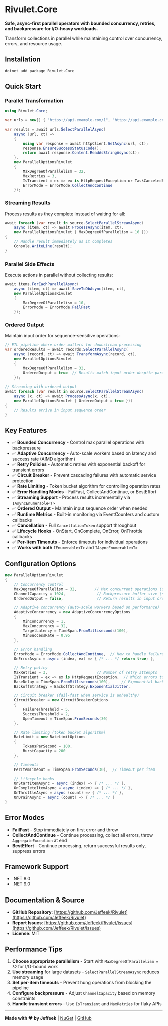 # Rivulet.Core

**Safe, async-first parallel operators with bounded concurrency, retries, and backpressure for I/O-heavy workloads.**

Transform collections in parallel while maintaining control over concurrency, errors, and resource usage.

## Installation

```bash
dotnet add package Rivulet.Core
```

## Quick Start

### Parallel Transformation

```csharp
using Rivulet.Core;

var urls = new[] { "https://api.example.com/1", "https://api.example.com/2", /* ... */ };

var results = await urls.SelectParallelAsync(
    async (url, ct) =>
    {
        using var response = await httpClient.GetAsync(url, ct);
        response.EnsureSuccessStatusCode();
        return await response.Content.ReadAsStringAsync(ct);
    },
    new ParallelOptionsRivulet
    {
        MaxDegreeOfParallelism = 32,
        MaxRetries = 3,
        IsTransient = ex => ex is HttpRequestException or TaskCanceledException,
        ErrorMode = ErrorMode.CollectAndContinue
    });
```

### Streaming Results

Process results as they complete instead of waiting for all:

```csharp
await foreach (var result in source.SelectParallelStreamAsync(
    async (item, ct) => await ProcessAsync(item, ct),
    new ParallelOptionsRivulet { MaxDegreeOfParallelism = 16 }))
{
    // Handle result immediately as it completes
    Console.WriteLine(result);
}
```

### Parallel Side Effects

Execute actions in parallel without collecting results:

```csharp
await items.ForEachParallelAsync(
    async (item, ct) => await SaveToDbAsync(item, ct),
    new ParallelOptionsRivulet
    {
        MaxDegreeOfParallelism = 10,
        ErrorMode = ErrorMode.FailFast
    });
```

### Ordered Output

Maintain input order for sequence-sensitive operations:

```csharp
// ETL pipeline where order matters for downstream processing
var orderedResults = await records.SelectParallelAsync(
    async (record, ct) => await TransformAsync(record, ct),
    new ParallelOptionsRivulet
    {
        MaxDegreeOfParallelism = 32,
        OrderedOutput = true  // Results match input order despite parallel processing
    });

// Streaming with ordered output
await foreach (var result in source.SelectParallelStreamAsync(
    async (x, ct) => await ProcessAsync(x, ct),
    new ParallelOptionsRivulet { OrderedOutput = true }))
{
    // Results arrive in input sequence order
}
```

## Key Features

- ✅ **Bounded Concurrency** - Control max parallel operations with backpressure
- ✅ **Adaptive Concurrency** - Auto-scale workers based on latency and success rate (AIMD algorithm)
- ✅ **Retry Policies** - Automatic retries with exponential backoff for transient errors
- ✅ **Circuit Breaker** - Prevent cascading failures with automatic service protection
- ✅ **Rate Limiting** - Token bucket algorithm for controlling operation rates
- ✅ **Error Handling Modes** - FailFast, CollectAndContinue, or BestEffort
- ✅ **Streaming Support** - Process results incrementally via `IAsyncEnumerable<T>`
- ✅ **Ordered Output** - Maintain input sequence order when needed
- ✅ **Runtime Metrics** - Built-in monitoring via EventCounters and custom callbacks
- ✅ **Cancellation** - Full `CancellationToken` support throughout
- ✅ **Lifecycle Hooks** - OnStart, OnComplete, OnError, OnThrottle callbacks
- ✅ **Per-Item Timeouts** - Enforce timeouts for individual operations
- ✅ **Works with both** `IEnumerable<T>` and `IAsyncEnumerable<T>`

## Configuration Options

```csharp
new ParallelOptionsRivulet
{
    // Concurrency control
    MaxDegreeOfParallelism = 32,        // Max concurrent operations (default: CPU cores)
    ChannelCapacity = 1024,              // Backpressure buffer size (streaming only)
    OrderedOutput = false,               // Return results in input order (default: false)

    // Adaptive concurrency (auto-scale workers based on performance)
    AdaptiveConcurrency = new AdaptiveConcurrencyOptions
    {
        MinConcurrency = 1,
        MaxConcurrency = 32,
        TargetLatency = TimeSpan.FromMilliseconds(100),
        MinSuccessRate = 0.95
    },

    // Error handling
    ErrorMode = ErrorMode.CollectAndContinue,  // How to handle failures
    OnErrorAsync = async (index, ex) => { /* ... */ return true; },

    // Retry policy
    MaxRetries = 3,                      // Number of retry attempts
    IsTransient = ex => ex is HttpRequestException,  // Which errors to retry
    BaseDelay = TimeSpan.FromMilliseconds(100),     // Exponential backoff base
    BackoffStrategy = BackoffStrategy.ExponentialJitter,

    // Circuit breaker (fail-fast when service is unhealthy)
    CircuitBreaker = new CircuitBreakerOptions
    {
        FailureThreshold = 5,
        SuccessThreshold = 2,
        OpenTimeout = TimeSpan.FromSeconds(30)
    },

    // Rate limiting (token bucket algorithm)
    RateLimit = new RateLimitOptions
    {
        TokensPerSecond = 100,
        BurstCapacity = 200
    },

    // Timeouts
    PerItemTimeout = TimeSpan.FromSeconds(30),  // Timeout per item

    // Lifecycle hooks
    OnStartItemAsync = async (index) => { /* ... */ },
    OnCompleteItemAsync = async (index) => { /* ... */ },
    OnThrottleAsync = async (count) => { /* ... */ },
    OnDrainAsync = async (count) => { /* ... */ }
}
```

## Error Modes

- **FailFast** - Stop immediately on first error and throw
- **CollectAndContinue** - Continue processing, collect all errors, throw `AggregateException` at end
- **BestEffort** - Continue processing, return successful results only, suppress errors

## Framework Support

- .NET 8.0
- .NET 9.0

## Documentation & Source

- **GitHub Repository**: [https://github.com/Jeffeek/Rivulet](https://github.com/Jeffeek/Rivulet)
- **Report Issues**: [https://github.com/Jeffeek/Rivulet/issues](https://github.com/Jeffeek/Rivulet/issues)
- **License**: MIT

## Performance Tips

1. **Choose appropriate parallelism** - Start with `MaxDegreeOfParallelism = 32` for I/O-bound work
2. **Use streaming** for large datasets - `SelectParallelStreamAsync` reduces memory usage
3. **Set per-item timeouts** - Prevent hung operations from blocking the pipeline
4. **Configure backpressure** - Adjust `ChannelCapacity` based on memory constraints
5. **Handle transient errors** - Use `IsTransient` and `MaxRetries` for flaky APIs

---

**Made with ❤️ by Jeffeek** | [NuGet](https://www.nuget.org/packages/Rivulet.Core/) | [GitHub](https://github.com/Jeffeek/Rivulet)
